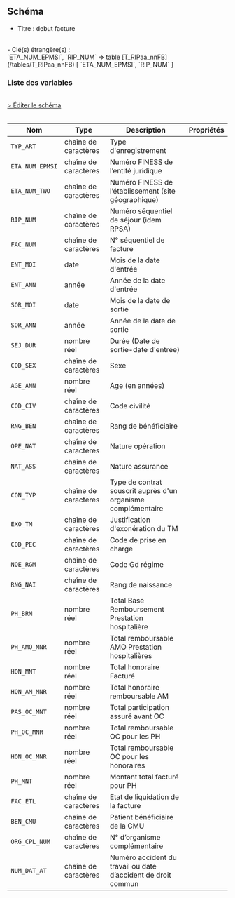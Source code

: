 ## Schéma

- Titre : debut facture
<br />
- Clé(s) étrangère(s) : <br />
`ETA_NUM_EPMSI`, `RIP_NUM` => table [T_RIPaa_nnFB](/tables/T_RIPaa_nnFB) [ `ETA_NUM_EPMSI`, `RIP_NUM` ]<br />

### Liste des variables
<br />
<div>
    <a href="https://gitlab.com/healthdatahub/schema-snds/edit/master/schemas/PMSI/PMSI%20RIM-P/T_RIPaa_nnFA.json"  
    arget="_blank" rel="noopener noreferrer">> Éditer le schéma</a>
    <OutboundLink />
</div>
<br />

Nom|Type|Description|Propriétés
-|-|-|-
`TYP_ART`|chaîne de caractères|Type d&#x27;enregistrement||
`ETA_NUM_EPMSI`|chaîne de caractères|Numéro FINESS de l’entité juridique||
`ETA_NUM_TWO`|chaîne de caractères|Numéro FINESS de l’établissement (site géographique)||
`RIP_NUM`|chaîne de caractères|Numéro séquentiel de séjour (idem RPSA)||
`FAC_NUM`|chaîne de caractères|N° séquentiel de facture||
`ENT_MOI`|date|Mois de la date d&#x27;entrée||
`ENT_ANN`|année|Année de la date d&#x27;entrée||
`SOR_MOI`|date|Mois de la date de sortie||
`SOR_ANN`|année|Année de la date de sortie||
`SEJ_DUR`|nombre réel|Durée (Date de sortie-date d&#x27;entrée)||
`COD_SEX`|chaîne de caractères|Sexe||
`AGE_ANN`|nombre réel|Age (en années)||
`COD_CIV`|chaîne de caractères|Code civilité||
`RNG_BEN`|chaîne de caractères|Rang de bénéficiaire||
`OPE_NAT`|chaîne de caractères|Nature opération||
`NAT_ASS`|chaîne de caractères|Nature assurance||
`CON_TYP`|chaîne de caractères|Type de contrat souscrit auprès d&#x27;un organisme complémentaire||
`EXO_TM`|chaîne de caractères|Justification d&#x27;exonération du TM||
`COD_PEC`|chaîne de caractères|Code de prise en charge||
`NOE_RGM`|chaîne de caractères|Code Gd régime||
`RNG_NAI`|chaîne de caractères|Rang de naissance||
`PH_BRM`|nombre réel|Total Base Remboursement Prestation hospitalière||
`PH_AMO_MNR`|nombre réel|Total remboursable AMO Prestation hospitalières||
`HON_MNT`|nombre réel|Total honoraire Facturé||
`HON_AM_MNR`|nombre réel|Total honoraire remboursable AM||
`PAS_OC_MNT`|nombre réel|Total participation assuré avant OC||
`PH_OC_MNR`|nombre réel|Total remboursable OC pour les PH||
`HON_OC_MNR`|nombre réel|Total remboursable OC pour les honoraires||
`PH_MNT`|nombre réel|Montant total facturé pour  PH||
`FAC_ETL`|chaîne de caractères|Etat de liquidation de la facture||
`BEN_CMU`|chaîne de caractères|Patient bénéficiaire de la CMU||
`ORG_CPL_NUM`|chaîne de caractères|N° d’organisme complémentaire||
`NUM_DAT_AT`|chaîne de caractères|Numéro accident du travail ou date d’accident de droit commun||

